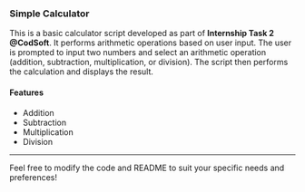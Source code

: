 ### Simple Calculator

This is a basic calculator script developed as part of **Internship Task 2 @CodSoft**. It performs arithmetic operations based on user input. The user is prompted to input two numbers and select an arithmetic operation (addition, subtraction, multiplication, or division). The script then performs the calculation and displays the result.

#### Features
- Addition
- Subtraction
- Multiplication
- Division

---

Feel free to modify the code and README to suit your specific needs and preferences!
